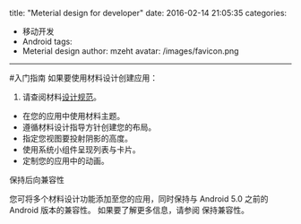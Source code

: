 title: "Meterial design for developer"
date: 2016-02-14 21:05:35
categories:
 - 移动开发
 - Android
tags:
 -  Meterial design
author: mzeht
avatar: /images/favicon.png
---
#入门指南
如果要使用材料设计创建应用：

 1. 请查阅材料[设计规范](http://www.google.com/design/spec/material-design/introduction.html)。
- 在您的应用中使用材料主题。
- 遵循材料设计指导方针创建您的布局。
- 指定您视图要投射阴影的高度。
- 使用系统小组件呈现列表与卡片。
- 定制您的应用中的动画。

保持后向兼容性

您可将多个材料设计功能添加至您的应用，同时保持与 Android 5.0 之前的 Android 版本的兼容性。 如果要了解更多信息，请参阅 保持兼容性。






